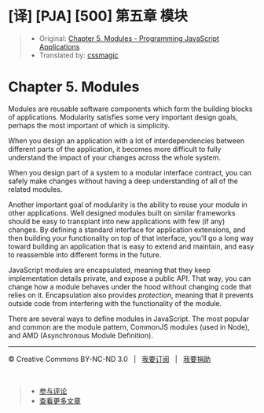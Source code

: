 # [译] [PJA] [500] 第五章 模块

> * Original: [Chapter 5. Modules - Programming JavaScript Applications](http://chimera.labs.oreilly.com/books/1234000000262/ch05.html)
> * Translated by: [cssmagic](https://github.com/cssmagic)

# Chapter 5. Modules

Modules are reusable software components which form the building blocks of applications. Modularity satisfies some very important design goals, perhaps the most important of which is simplicity.

When you design an application with a lot of interdependencies between different parts of the application, it becomes more difficult to fully understand the impact of your changes across the whole system.

When you design part of a system to a modular interface contract, you can safely make changes without having a deep understanding of all of the related modules.

Another important goal of modularity is the ability to reuse your module in other applications. Well designed modules built on similar frameworks should be easy to transplant into new applications with few (if any) changes. By defining a standard interface for application extensions, and then building your functionality on top of that interface, you'll go a long way toward building an application that is easy to extend and maintain, and easy to reassemble into different forms in the future.

JavaScript modules are encapsulated, meaning that they keep implementation details private, and expose a public API. That way, you can change how a module behaves under the hood without changing code that relies on it. Encapsulation also provides _protection_, meaning that it prevents outside code from interfering with the functionality of the module.

There are several ways to define modules in JavaScript. The most popular and common are the module pattern, CommonJS modules (used in Node), and AMD (Asynchronous Module Definition).

***

&copy; Creative Commons BY-NC-ND 3.0 &nbsp; | &nbsp; [我要订阅](http://www.cssmagic.net/blog/subscribe) &nbsp; | &nbsp; [我要捐助](http://www.cssmagic.net/blog/donate)

&nbsp;
> * [参与评论](https://github.com/cssmagic/blog/issues/XXXXXXXXXX)
> * [查看更多文章](https://github.com/cssmagic/blog/issues?state=open)
